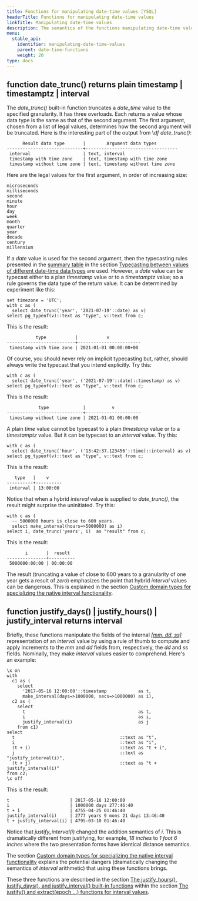 ```yaml
---
title: Functions for manipulating date-time values [YSQL]
headerTitle: Functions for manipulating date-time values
linkTitle: Manipulating date-time values
description: The semantics of the functions manipulating date-time values. [YSQL]
menu:
  stable_api:
    identifier: manipulating-date-time-values
    parent: date-time-functions
    weight: 20
type: docs
---
```


## function date_trunc() returns plain timestamp \| timestamptz \| interval

The _date_trunc()_ built-in function truncates a _date_time_ value to the specified granularity. It has three overloads. Each returns a value whose data type is the same as that of the second argument. The first argument, chosen from a list of legal values, determines how the second argument will be truncated. Here is the interesting part of the output from \\_df date_trunc()_:

```output
      Result data type       |        Argument data types
-----------------------------+-----------------------------------
 interval                    | text, interval
 timestamp with time zone    | text, timestamp with time zone
 timestamp without time zone | text, timestamp without time zone
```

Here are the legal values for the first argument, in order of increasing size:

```output
microseconds
milliseconds
second
minute
hour
day
week
month
quarter
year
decade
century
millennium
```

If a _date_ value is used for the second argument, then the typecasting rules presented in the [summary table](../../typecasting-between-date-time-values/#summary-table) in the section [Typecasting between values of different date-time data types](../../typecasting-between-date-time-values/) are used. However, a _date_ value can be typecast either to a plan _timestamp_ value or to a _timestamptz_ value; so a rule governs the data type of the return value. It can be determined by experiment like this:

```plpgsql
set timezone = 'UTC';
with c as (
  select date_trunc('year', '2021-07-19'::date) as v)
select pg_typeof(v)::text as "type", v::text from c;
```

This is the result:

```output
           type           |           v
--------------------------+------------------------
 timestamp with time zone | 2021-01-01 00:00:00+00
```

Of course, you should never rely on implicit typecasting but, rather, should always write the typecast that you intend explicitly. Try this:

```plpgsql
with c as (
  select date_trunc('year', ('2021-07-19'::date)::timestamp) as v)
select pg_typeof(v)::text as "type", v::text from c;
```

This is the result:

```output
            type             |          v
-----------------------------+---------------------
 timestamp without time zone | 2021-01-01 00:00:00
```

A plain _time_ value cannot be typecast to a plain _timestamp_ value or to a _timestamptz_ value. But it can be typecast to an _interval_ value. Try this:

```plpgsql
with c as (
  select date_trunc('hour', ('13:42:37.123456'::time)::interval) as v)
select pg_typeof(v)::text as "type", v::text from c;
```

This is the result:

```output
   type   |    v
----------+----------
 interval | 13:00:00
```

Notice that when a hybrid _interval_ value is supplied to _date_trunc()_, the result might surprise the uninitiated. Try this:

```plpgsql
with c as (
  -- 5000000 hours is close to 600 years.
  select make_interval(hours=>5000000) as i)
select i, date_trunc('years', i)  as "result" from c;
```

This is the result:

```output
       i       |  result
---------------+----------
 5000000:00:00 | 00:00:00
```

The result (truncating a value of close to 600 years to a granularity of one year gets a result of _zero_) emphasizes the point that hybrid _interval_ values can be dangerous. This is explained in the section [Custom domain types for specializing the native interval functionality](../../date-time-data-types-semantics/type-interval/custom-interval-domains/).

## function justify_days() \| justify_hours() \| justify_interval returns interval

Briefly, these functions manipulate the fields of the internal _[\[mm, dd, ss\]](../../date-time-data-types-semantics/type-interval/interval-representation/)_ representation of an _interval_ value by using a rule of thumb to compute and apply increments to the _mm_ and _dd_ fields from, respectively, the _dd_ and _ss_ fields. Nominally, they make _interval_ values easier to comprehend. Here's an example:

```plpgsql
\x on
with
  c1 as (
    select
      '2017-05-16 12:00:00'::timestamp            as t,
      make_interval(days=>1000000, secs=>1000000) as i),
  c2 as (
    select
      t                                           as t,
      i                                           as i,
      justify_interval(i)                         as j
    from c1)
select
  t                                        ::text as "t",
  i                                        ::text as "i",
  (t + i)                                  ::text as "t + i",
  j                                        ::text as "justify_interval(i)",
  (t + j)                                  ::text as "t + justify_interval(i)"
from c2;
\x off
```

This is the result:

```output
t                       | 2017-05-16 12:00:00
i                       | 1000000 days 277:46:40
t + i                   | 4755-04-25 01:46:40
justify_interval(i)     | 2777 years 9 mons 21 days 13:46:40
t + justify_interval(i) | 4795-03-10 01:46:40
```

Notice that _justify_interval(i)_ changed the addition semantics of _i_. This is dramatically different from justifying, for example, _18 inches_ to _1 foot 6 inches_ where the two presentation forms have identical distance semantics.

The section [Custom domain types for specializing the native interval functionality](../../date-time-data-types-semantics/type-interval/custom-interval-domains/) explains the potential dangers (dramatically changing the semantics of _interval_ arithmetic) that using these functions brings.

These three functions are described in the section [The justify_hours(), justify_days(), and justify_interval() built-in functions](../../date-time-data-types-semantics/type-interval/justfy-and-extract-epoch/#the-justify-hours-justify-days-and-justify-interval-built-in-functions) within the section [The justify() and extract(epoch ...) functions for interval values](../../date-time-data-types-semantics/type-interval/justfy-and-extract-epoch/).
